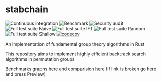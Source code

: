 # stabchain
![Continuous integration](https://github.com/WizardOfMenlo/stabchain/workflows/Continuous%20integration/badge.svg)
![Benchmark](https://github.com/WizardOfMenlo/stabchain/workflows/Benchmark/badge.svg)
![Security audit](https://github.com/WizardOfMenlo/stabchain/workflows/Security%20audit/badge.svg)
![Full test suite Naive](https://github.com/WizardOfMenlo/stabchain/workflows/Full%20test%20suite%20Naive/badge.svg)
![Full test suite IFT](https://github.com/WizardOfMenlo/stabchain/workflows/Full%20test%20suite%20IFT/badge.svg)
![Full test suite Random](https://github.com/WizardOfMenlo/stabchain/workflows/Full%20test%20suite%20Random/badge.svg)
![Full test suite Shallow](https://github.com/WizardOfMenlo/stabchain/workflows/Full%20test%20suite%20Shallow/badge.svg)
[![codecov](https://codecov.io/gh/WizardOfMenlo/stabchain/branch/master/graph/badge.svg)](https://codecov.io/gh/WizardOfMenlo/stabchain)

An implementation of fundamental group theory algorithms in Rust

This repository aims to implement highly efficient backtrack search algorithms in permutation groups

Benchmarks graphs [here](https://wizardofmenlo.github.io/stabchain/dev/bench/) and comparision [here](https://refined-github-html-preview.kidonng.workers.dev/WizardOfMenlo/stabchain/raw/criterion/criterion/report/index.html) (If link is broken go [here](https://github.com/WizardOfMenlo/stabchain/blob/criterion/criterion/report/index.html) and press Preview)
